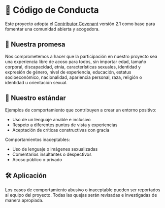 # 📜 Código de Conducta

Este proyecto adopta el [Contributor Covenant](https://www.contributor-covenant.org/es/version/2/1/code_of_conduct/) versión 2.1 como base para fomentar una comunidad abierta y acogedora.

## 📌 Nuestra promesa

Nos comprometemos a hacer que la participación en nuestro proyecto sea una experiencia libre de acoso para todos, sin importar edad, tamaño corporal, discapacidad, etnia, características sexuales, identidad y expresión de género, nivel de experiencia, educación, estatus socioeconómico, nacionalidad, apariencia personal, raza, religión o identidad u orientación sexual.

## 🧭 Nuestro estándar

Ejemplos de comportamiento que contribuyen a crear un entorno positivo:

- Uso de un lenguaje amable e inclusivo
- Respeto a diferentes puntos de vista y experiencias
- Aceptación de críticas constructivas con gracia

Comportamientos inaceptables:

- Uso de lenguaje o imágenes sexualizadas
- Comentarios insultantes o despectivos
- Acoso público o privado

## 🛠 Aplicación

Los casos de comportamiento abusivo o inaceptable pueden ser reportados al equipo del proyecto. Todas las quejas serán revisadas e investigadas de manera apropiada.
